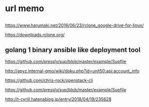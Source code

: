 # url memo

## 
https://www.harumaki.net/2016/06/23/rclone_google-drive-for-linux/

https://downloads.rclone.org/


## golang 1 binary ansible like deployment tool
https://github.com/pressly/sup/blob/master/example/Supfile

http://apyz.internal-gmo/wiki/doku.php?id=unit50:api:account_info

https://github.com/chris-rock/openstack-cli

https://github.com/pressly/sup/blob/master/example/Supfile

http://t-cyrill.hatenablog.jp/entry/2018/04/19/235628


<!--stackedit_data:
eyJoaXN0b3J5IjpbLTE0ODIwNTc3NzhdfQ==
-->